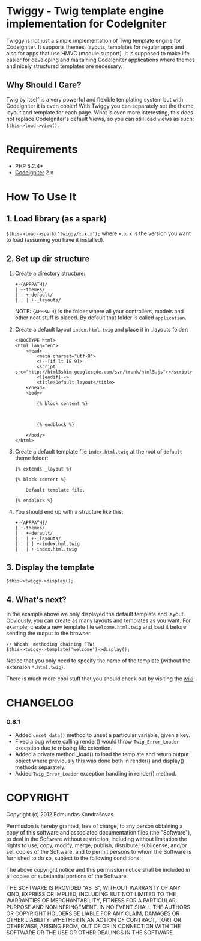 # Twiggy - Twig template engine implementation for CodeIgniter

Twiggy is not just a simple implementation of Twig template engine for CodeIgniter. It supports themes, layouts, templates for regular apps and also for apps that use HMVC (module support). 
It is supposed to make life easier for developing and maitaining CodeIgniter applications where themes and nicely structured templates are necessary.

## Why Should I Care?

Twig by itself is a very powerful and flexible templating system but with CodeIgniter it is even cooler! With Twiggy you can separately set the theme, layout and template for each page. 
What is even more interesting, this does not replace CodeIgniter's default Views, so you can still load views as such: `$this->load->view()`.

# Requirements

* PHP 5.2.4+
* [CodeIgniter](http://codeigniter.com/) 2.x

# How To Use It

## 1. Load library (as a spark)

`$this->load->spark('twiggy/x.x.x');` where `x.x.x` is the version you want to load (assuming you have it installed).

## 2. Set up dir structure

1. Create a directory structure:

	```
    +-{APPPATH}/
    | +-themes/
    | | +-default/
    | | | +-_layouts/
	```

	NOTE: `{APPPATH}` is the folder where all your controllers, models and other neat stuff is placed.
	By default that folder is called `application`.

2. Create a default layout `index.html.twig` and place it in _layouts  folder:

	```
	<!DOCTYPE html>
	<html lang="en">
		<head>
			<meta charset="utf-8">
			<!--[if lt IE 9]>
			<script src="http://html5shim.googlecode.com/svn/trunk/html5.js"></script>
			<![endif]-->
			<title>Default layout</title>
		</head>
		<body>

			{% block content %}



			{% endblock %}
			
		</body>
	</html>
	```

3. Create a default template file `index.html.twig` at the root of `default` theme folder:

	```
	{% extends _layout %}

	{% block content %}

		Default template file.

	{% endblock %}
	```

4. You should end up with a structure like this:

	```
    +-{APPPATH}/
    | +-themes/
    | | +-default/
    | | | +-_layouts/
    | | | | +-index.hml.twig
    | | | +-index.html.twig
	```

## 3. Display the template

`$this->twiggy->display();`

## 4. What's next?

In the example above we only displayed the default template and layout. Obviously, you can create as many layouts and templates as you want.
For example, create a new template file `welcome.html.twig` and load it before sending the output to the browser.

```
// Whoah, methoding chaining FTW!
$this->twiggy->template('welcome')->display();
```

Notice that you only need to specify the name of the template (without the extension `*.html.twig`).

There is much more cool stuff that you should check out by visiting the [wiki](https://github.com/edmundask/codeigniter-twiggy/wiki).

# CHANGELOG

### 0.8.1

* Added `unset_data()` method to unset a particular variable, given a key.
* Fixed a bug where calling render() would throw `Twig_Error_Loader` exception due to missing file extention.
* Added a private method _load() to load the template and return output object where previously this was done both in render() and display() methods separately.
* Added `Twig_Error_Loader` exception handling in render() method.

# COPYRIGHT

Copyright (c) 2012 Edmundas Kondrašovas

Permission is hereby granted, free of charge, to any person obtaining a copy 
of this software and associated documentation files (the "Software"), to deal 
in the Software without restriction, including without limitation the rights 
to use, copy, modify, merge, publish, distribute, sublicense, and/or sell 
copies of the Software, and to permit persons to whom the Software is 
furnished to do so, subject to the following conditions:

The above copyright notice and this permission notice shall be included in 
all copies or substantial portions of the Software.

THE SOFTWARE IS PROVIDED "AS IS", WITHOUT WARRANTY OF ANY KIND, EXPRESS OR 
IMPLIED, INCLUDING BUT NOT LIMITED TO THE WARRANTIES OF MERCHANTABILITY, 
FITNESS FOR A PARTICULAR PURPOSE AND NONINFRINGEMENT. IN NO EVENT SHALL THE 
AUTHORS OR COPYRIGHT HOLDERS BE LIABLE FOR ANY CLAIM, DAMAGES OR OTHER 
LIABILITY, WHETHER IN AN ACTION OF CONTRACT, TORT OR OTHERWISE, ARISING FROM, 
OUT OF OR IN CONNECTION WITH THE SOFTWARE OR THE USE OR OTHER DEALINGS IN 
THE SOFTWARE.